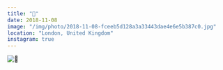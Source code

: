 ```yaml
---
title: "🍁"
date: 2018-11-08
image: "/img/photo/2018-11-08-fceeb5d128a3a33443dae4e6e5b387c0.jpg"
location: "London, United Kingdom"
instagram: true
---
```


![🍁](/img/photo/2018-11-08-fceeb5d128a3a33443dae4e6e5b387c0.jpg)
